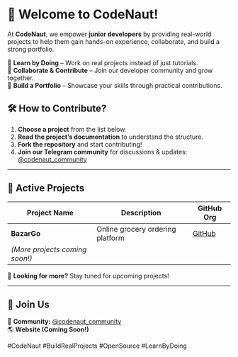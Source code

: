 # 🚀 Welcome to CodeNaut!  

At **CodeNaut**, we empower **junior developers** by providing real-world projects to help them gain hands-on experience, collaborate, and build a strong portfolio.  

🔹 **Learn by Doing** – Work on real projects instead of just tutorials.  
🔹 **Collaborate & Contribute** – Join our developer community and grow together.  
🔹 **Build a Portfolio** – Showcase your skills through practical contributions.  

## 🛠️ How to Contribute?  
1. **Choose a project** from the list below.  
2. **Read the project’s documentation** to understand the structure.  
3. **Fork the repository** and start contributing!  
4. **Join our Telegram community** for discussions & updates: [@codenaut_community](https://t.me/codenaut_community)  

---

## 🚀 Active Projects  

| Project Name | Description | GitHub Org |  
|-------------|------------|-------------|  
| **BazarGo** | Online grocery ordering platform | [GitHub](https://github.com/CodeNaut-BazarGo) |  
| *(More projects coming soon!)* | | |  

🔹 **Looking for more?** Stay tuned for upcoming projects!  

---

## 📢 Join Us  
💬 **Community:** [@codenaut_community](https://t.me/codenaut_community)  
🌎 **Website (Coming Soon!)**  

#CodeNaut #BuildRealProjects #OpenSource #LearnByDoing  
